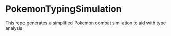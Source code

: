 # PokemonTypingSimulation
This repo generates a simplified Pokemon combat similation to aid with type analysis
